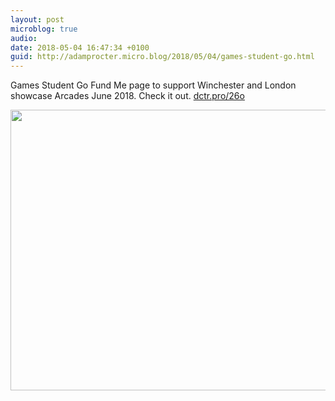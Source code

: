 ```yaml
---
layout: post
microblog: true
audio: 
date: 2018-05-04 16:47:34 +0100
guid: http://adamprocter.micro.blog/2018/05/04/games-student-go.html
---
```

Games Student Go Fund Me page to support Winchester and London showcase Arcades June 2018. Check it out. [dctr.pro/26o](http://dctr.pro/26o)

<img src="http://discursive.adamprocter.co.uk/uploads/2018/ebc25a08a9.jpg" width="600" height="449" />
